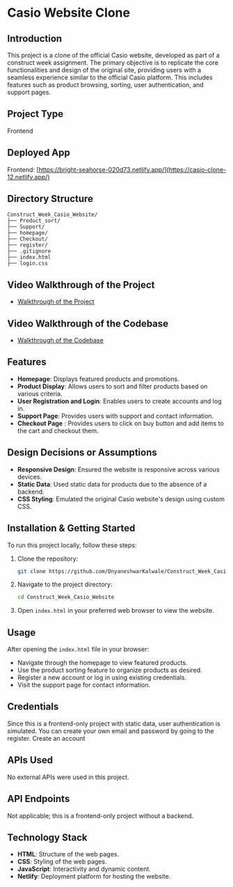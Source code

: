 # Casio Website Clone

## Introduction

This project is a clone of the official Casio website, developed as part of a construct week assignment. The primary objective is to replicate the core functionalities and design of the original site, providing users with a seamless experience similar to the official Casio platform. This includes features such as product browsing, sorting, user authentication, and support pages.

## Project Type

Frontend

## Deployed App

Frontend: [https://bright-seahorse-020d73.netlify.app/](https://casio-clone-12.netlify.app/)

## Directory Structure

```
Construct_Week_Casio_Website/
├── Product_sort/
├── Support/
├── homepage/
├── Checkout/
├── register/
├── .gitignore
├── index.html
├── login.css
```

## Video Walkthrough of the Project

- [Walkthrough of the Project](https://drive.google.com/file/d/1yiAYv3t1dpUbJtCrBX7gbgv-tkxHlJqc/view?usp=sharing)

## Video Walkthrough of the Codebase

- [Walkthrough of the Codebase](https://drive.google.com/file/d/141bTs6u93XtpbvAbRHIEsc2k5VgLMXYt/view?usp=sharing)

## Features

- **Homepage**: Displays featured products and promotions.
- **Product Display**: Allows users to sort and filter products based on various criteria.
- **User Registration and Login**: Enables users to create accounts and log in.
- **Support Page**: Provides users with support and contact information.
- **Checkout Page** : Provides users to click on buy button and add items to the cart and checkout them.

## Design Decisions or Assumptions

- **Responsive Design**: Ensured the website is responsive across various devices.
- **Static Data**: Used static data for products due to the absence of a backend.
- **CSS Styling**: Emulated the original Casio website's design using custom CSS.

## Installation & Getting Started

To run this project locally, follow these steps:

1. Clone the repository:
   ```bash
   git clone https://github.com/DnyaneshwarKalwale/Construct_Week_Casio_Website.git
   ```
2. Navigate to the project directory:
   ```bash
   cd Construct_Week_Casio_Website
   ```
3. Open `index.html` in your preferred web browser to view the website.

## Usage

After opening the `index.html` file in your browser:

- Navigate through the homepage to view featured products.
- Use the product sorting feature to organize products as desired.
- Register a new account or log in using existing credentials.
- Visit the support page for contact information.

## Credentials

Since this is a frontend-only project with static data, user authentication is simulated. You can create your own email and password by going to the register. Create an account

## APIs Used

No external APIs were used in this project.

## API Endpoints

Not applicable; this is a frontend-only project without a backend.

## Technology Stack

- **HTML**: Structure of the web pages.
- **CSS**: Styling of the web pages.
- **JavaScript**: Interactivity and dynamic content.
- **Netlify**: Deployment platform for hosting the website.
